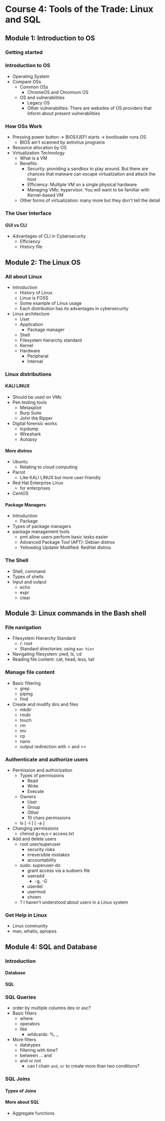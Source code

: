 # Course 4: Tools of the Trade: Linux and SQL

## Module 1: Introduction to OS

### Getting started

### Introduction to OS

- Operating System
- Compare OSs
  - Common OSs
    - ChromeOS and Chromium OS
  - OS and vulnerabilities
    - Legacy OS
    - Other vulnerabilites: There are websites of OS providers that inform about present vulnerabilities

### How OSs Work

- Pressing power button -> BIOS/UEFI starts -> bootloader runs OS
  - BIOS ain't scanned by antivirus programs
- Resource allocation by OS
- Virtualization Technology
  - What is a VM
  - Benefits
    - Security: providing a sandbox to play around. But there are chances that malware can escape virtualization and attack the host
    - Efficiency: Multiple VM on a single physical hardware
    - Managing VMs: hypervisor. You will want to be familiar with Kernel-based VM
  - Other forms of virtualization: many more but they don't tell the detail

### The User Interface

#### GUI vs CLI

- Advantages of CLI in Cybersecurity
  - Efficiency
  - History file

## Module 2: The Linux OS

### All about Linux

- Introduction
  - History of Linux
  - Linux is FOSS
  - Some example of Linux usage
  - Each distribution has its advantages in cybersecurity
- Linux architecture
  - User
  - Application
    - Package manager
  - Shell
  - Filesystem hierarchy standard
  - Kernel
  - Hardware
    - Peripheral
    - Internal

### Linux distributions

#### KALI LINUX

- Should be used on VMs
- Pen testing tools
  - Metasploit
  - Burp Suite
  - John the Ripper
- Digital forensic works
  - tcpdump
  - Wireshark
  - Autopsy

#### More distros

- Ubuntu
  - Relating to cloud computing
- Parrot
  - Like KALI LINUX but more user-friendly
- Red Hat Enterprise Linux
  - for enterprises
- CentOS

#### Package Managers

- Introduction
  - Package
- Types of package managers
- package management tools
  - pmt allow users perform basic tasks easier
  - Advanced Package Tool (APT): Debian distros
  - Yellowdog Updater Modified: RedHat distros

### The Shell

- Shell, command
- Types of shells
- Input and output
  - echo
  - expr
  - clear

## Module 3: Linux commands in the Bash shell

### File navigation

- Filesystem Hierarchy Standard
  - /: root
  - Standard directories: using `man hier`
- Navigating filesystem: pwd, ls, cd
- Reading file content: cat, head, less, tail

### Manage file content

- Basic filtering
  - grep
  - piping
  - find
- Create and modify dirs and files
  - mkdir
  - rmdir
  - touch
  - rm
  - mv
  - cp
  - nano
  - output redirection with > and >>

### Authenticate and authorize users

- Permission and authorization
  - Types of permissions
    - Read
    - Write
    - Execute
  - Owners
    - User
    - Group
    - Other
    - 10 chars permissions
  - ls [ -l ] [ -a ]
- Changing permissions
  - chmod g+w,o-r access.txt
- Add and delete users
  - root user/superuser
    - security risks
    - irreversible mistakes
    - accountability
  - sudo: superuser-do
    - grant access via a sudoers file
    - useradd
      - -g, -G
    - userdel
    - usermod
    - chown
  - ? I haven't understood about users in a Linux system

### Get Help in Linux

- Linux community
- man, whatis, apropos
  
## Module 4: SQL and Database

### Introduction

#### Database

#### SQL

### SQL Queries

- order by multiple columns des or asc?
- Basic filters
  - where
  - operators
  - like
    - wildcards: %, _
- More filters
  - datatypes
  - filtering with time?
  - between ... and
  - and or not
    - can I chain `and`, `or` to create more than two conditions?

### SQL Joins

#### Types of Joins

#### More about SQL

- Aggregate functions
  